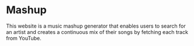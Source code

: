 # Mashup
This website is a music mashup generator that enables users to search for an artist and creates a continuous mix of their songs by fetching each track from YouTube.
